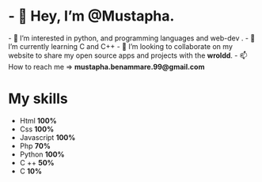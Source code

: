 <h1>- 👋 Hey, I’m @Mustapha.</h1>
- 👀 I’m interested in python, and programming languages and web-dev .
- 🌱 I’m currently learning C and C++
- 💞️ I’m looking to collaborate on my website to share my open source apps and projects with the <strong>wroldd</strong>.
- 📫 How to reach me =>  <strong>mustapha.benammare.99@gmail.com</strong>

<h1>My <strong>skills</strong></h1>
<ul>
  <li>Html <strong>100%</strong></li>
  <li>Css <strong>100%</strong></li>
  <li>Javascript <strong>100%</strong></li>
  <li>Php <strong>70%</strong></li>
  <li>Python <strong>100%</strong></li>
  <li>C ++ <strong>50%</strong></li>
  <li>C <strong>10%</strong></li>
</ul>
